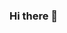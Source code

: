 ### Hi there 👋

<!--
**DaeWon98/Daewon98** is a ✨ _special_ ✨ repository because its `README.md` (this file) appears on your GitHub profile.

Here are some ideas to get you started:

1. About ME
<u>

2. 인적사항
<u>
3. 학력
<u>

4. history
<u>

5. 수상내역
<u>

6. 기술
<u>
